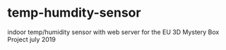 # temp-humdity-sensor
indoor temp/humidity sensor with web server for the EU 3D Mystery Box Project july 2019
